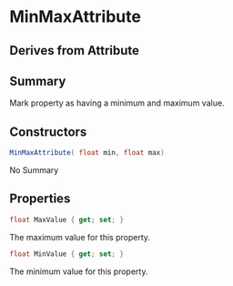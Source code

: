 # MinMaxAttribute

## Derives from Attribute

## Summary

Mark property as having a minimum and maximum value.
## Constructors

```c#
MinMaxAttribute( float min, float max) 
```
No Summary
## Properties

```c#
float MaxValue { get; set; } 
```
The maximum value for this property.
```c#
float MinValue { get; set; } 
```
The minimum value for this property.
